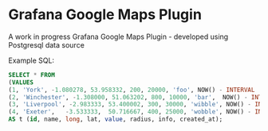 # Grafana Google Maps Plugin

A work in progress Grafana Google Maps Plugin - developed using Postgresql data source

Example SQL:
```SQL
SELECT * FROM
(VALUES
(1, 'York', -1.080278, 53.958332, 200, 20000, 'foo', NOW() - INTERVAL '1 WEEK'),
(2, 'Winchester', -1.308000, 51.063202, 800, 10000, 'bar',  NOW() - INTERVAL '1 WEEK'),
(3, 'Liverpool', -2.983333, 53.400002, 300, 30000, 'wibble', NOW() - INTERVAL '20 WEEK'),
(4, 'Exeter', 	-3.533333, 	50.716667, 400, 25000, 'wobble', NOW() - INTERVAL '1 YEAR'))
AS t (id, name, long, lat, value, radius, info, created_at);
```
